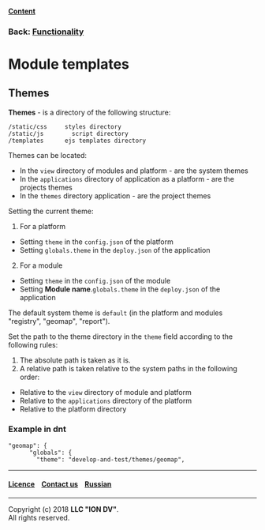 #### [Content](/docs/en/index.md)

### Back: [Functionality](functionality.md)

# Module templates

## Themes

**Themes** - is a directory of the following structure:

```
/static/css     styles directory
/static/js        script directory
/templates      ejs templates directory
``` 

Themes can be located:

 * In the `view` directory of modules and platform - are the system themes
 * In the `applications` directory of application as a platform - are the projects themes
 * In the `themes` directory application - are the project themes

Setting the current theme:

 1. For a platform
  * Setting `theme` in the `config.json` of the platform
  * Setting `globals.theme` in the `deploy.json` of the application
 2. For a module
  * Setting `theme` in the `config.json` of the module
  * Setting **Module name**.`globals.theme` in the `deploy.json` of the application

The default system theme is `default` (in the platform and modules "registry", "geomap", "report").

Set the path to the theme directory in the `theme` field according to the following rules:
 1. The absolute path is taken as it is.
 2. A relative path is taken relative to the system paths in the following order:
  * Relative to the `view` directory of module and platform 
  * Relative to the `applications` directory of the platform
  * Relative to the platform directory

### Example in dnt

```
"geomap": {
      "globals": {
        "theme": "develop-and-test/themes/geomap",
```

--------------------------------------------------------------------------  


 #### [Licence](/LICENSE) &ensp;  [Contact us](https://iondv.com/portal/contacts) &ensp;  [Russian](/docs/ru/2_system_description/functionality/module_templates.md)   &ensp;
<div><img src="https://mc.iondv.com/watch/local/docs/framework" style="position:absolute; left:-9999px;" height=1 width=1 alt="iondv metrics"></div>       



--------------------------------------------------------------------------  

Copyright (c) 2018 **LLC "ION DV"**.  
All rights reserved. 